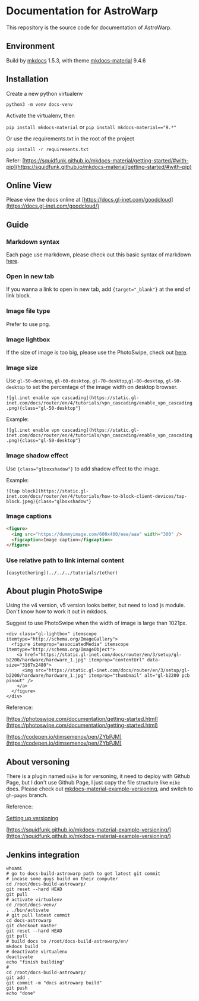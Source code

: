 # Documentation for AstroWarp

This repository is the source code for documentation of AstroWarp.

## Environment 

Build by [mkdocs](https://www.mkdocs.org/) 1.5.3, with theme [mkdocs-material](https://squidfunk.github.io/mkdocs-material/) 9.4.6

## Installation

Create a new python virtualenv

`python3 -m venv docs-venv`

Activate the virtualenv, then

`pip install mkdocs-material` or `pip install mkdocs-material=="9.*" `

Or use the requirements.txt in the root of the project

`pip install -r requirements.txt`

Refer: [https://squidfunk.github.io/mkdocs-material/getting-started/#with-pip](https://squidfunk.github.io/mkdocs-material/getting-started/#with-pip)

## Online View

Please view the docs online at [https://docs.gl-inet.com/goodcloud](https://docs.gl-inet.com/goodcloud/)

## Guide

### Markdown syntax

Each page use markdown, please check out this basic syntax of markdown [here](https://www.markdownguide.org/basic-syntax/).

### Open in new tab

If you wanna a link to open in new tab, add `{target="_blank"}` at the end of link block.

### Image file type

Prefer to use png.

### Image lightbox

If the size of image is too big, please use the PhotoSwipe, check out [here](#about-plugin-photoswipe).

### Image size

Use `gl-50-desktop`, `gl-60-desktop`, `gl-70-desktop`,`gl-80-desktop`, `gl-90-desktop` to set the percentage of the image width on desktop browser.

`![gl.inet enable vpn cascading](https://static.gl-inet.com/docs/router/en/4/tutorials/vpn_cascading/enable_vpn_cascading.png){class="gl-50-desktop"}`

Example:

`![gl.inet enable vpn cascading](https://static.gl-inet.com/docs/router/en/4/tutorials/vpn_cascading/enable_vpn_cascading.png){class="gl-50-desktop"}`

### Image shadow effect

Use `{class="glboxshadow"}` to add shadow effect to the image.

Example:

`![tap block](https://static.gl-inet.com/docs/router/en/4/tutorials/how-to-block-client-devices/tap-block.jpeg){class="glboxshadow"}`

### Image captions

```html
<figure>
  <img src="https://dummyimage.com/600x400/eee/aaa" width="300" />
  <figcaption>Image caption</figcaption>
</figure>
```

### Use relative path to link internal content

```
[easytethering](../../../tutorials/tether)
```

## About plugin PhotoSwipe

Using the v4 version, v5 version looks better, but need to load js module. Don't know how to work it out in mkdocs.

Suggest to use PhotoSwipe when the width of image is large than 1021px.

```
<div class="gl-lightbox" itemscope itemtype="http://schema.org/ImageGallery">
  <figure itemprop="associatedMedia" itemscope itemtype="http://schema.org/ImageObject">
    <a href="https://static.gl-inet.com/docs/router/en/3/setup/gl-b2200/hardware/hardware_1.jpg" itemprop="contentUrl" data-size="3167x2480">
      <img src="https://static.gl-inet.com/docs/router/en/3/setup/gl-b2200/hardware/hardware_1.jpg" itemprop="thumbnail" alt="gl-b2200 pcb pinout" />
    </a>
  </figure>
</div>
```

Reference:

[https://photoswipe.com/documentation/getting-started.html](https://photoswipe.com/documentation/getting-started.html)

[https://codepen.io/dimsemenov/pen/ZYbPJM](https://codepen.io/dimsemenov/pen/ZYbPJM)

## About versoning

There is a plugin named `mike` is for versoning, it need to deploy with Github Page, but I don't use Github Page, I just copy the file structure like `mike` does. Please check out [mkdocs-material-example-versioning](https://github.com/squidfunk/mkdocs-material-example-versioning), and switch to `gh-pages` branch.

Reference:

[Setting up versioning](https://squidfunk.github.io/mkdocs-material/setup/setting-up-versioning/)

[https://squidfunk.github.io/mkdocs-material-example-versioning/](https://squidfunk.github.io/mkdocs-material-example-versioning/)

## Jenkins integration

```
whoami
# go to docs-build-astrowarp path to get latest git commit
# incase some guys build on their computer
cd /root/docs-build-astrowarp/
git reset --hard HEAD
git pull
# activate virtualenv
cd /root/docs-venv/
. ./bin/activate
# git pull latest commit
cd docs-astrowarp
git checkout master
git reset --hard HEAD
git pull
# build docs to /root/docs-build-astrowarp/en/
mkdocs build
# deactivate virtualenv
deactivate
echo "finish building"
#
cd /root/docs-build-astrowarp/
git add .
git commit -m "docs astrowarp build"
git push
echo "done"
```
